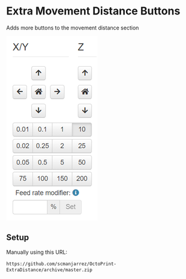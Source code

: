 # Extra Movement Distance Buttons

Adds more buttons to the movement distance section

![alt text](./extras/img/screenshot.png)

## Setup
Manually using this URL:
```
https://github.com/scmanjarrez/OctoPrint-ExtraDistance/archive/master.zip
```
